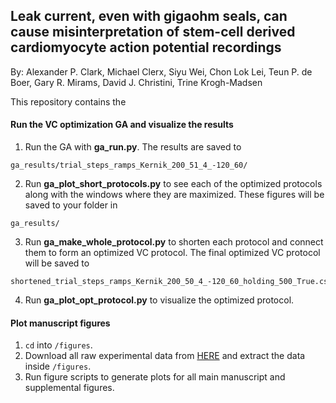 ## Leak current, even with gigaohm seals, can cause misinterpretation of stem-cell derived cardiomyocyte action potential recordings 

By: Alexander P. Clark, Michael Clerx, Siyu Wei, Chon Lok Lei, Teun P. de Boer, Gary R. Mirams, David J. Christini, Trine Krogh-Madsen

This repository contains the 

#### Run the VC optimization GA and visualize the results
1. Run the GA with **ga_run.py**. The results are saved to 
```
ga_results/trial_steps_ramps_Kernik_200_51_4_-120_60/
```
2. Run **ga_plot_short_protocols.py** to see each of the optimized protocols along with the windows where they are maximized. These figures will be saved to your folder in 
```
ga_results/
```
3. Run **ga_make_whole_protocol.py** to shorten each protocol and connect them to form an optimized VC protocol. The final optimized VC protocol will be saved to 
```
shortened_trial_steps_ramps_Kernik_200_50_4_-120_60_holding_500_True.csv
```
4. Run **ga_plot_opt_protocol.py** to visualize the optimized protocol.

#### Plot manuscript figures

1. `cd` into `/figures`. 
2. Download all raw experimental data from [HERE](www.FILLTHISIN.com) and extract the data inside `/figures`.
3. Run figure scripts to generate plots for all main manuscript and supplemental figures.

